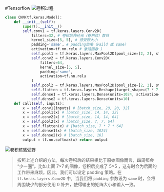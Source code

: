 #Tensorflow
![卷积过程](https://tf.wiki/_images/cnn.png)
```python
class CNN(tf.keras.Model):
    def __init__(self): 
		super().__init__() 
		self.conv1 = tf.keras.layers.Conv2D(
            filters=32, # 卷积层神经元（卷积核）数目 
			kernel_size=[5, 5], # 感受野大小 
			padding='same', # padding策略（vaild 或 same） 
			activation=tf.nn.relu # 激活函数 ) 
			self.pool1 = tf.keras.layers.MaxPool2D(pool_size=[2, 2], strides=2) 
			self.conv2 = tf.keras.layers.Conv2D(
            	filters=64,
            	kernel_size=[5, 5],
            	padding='same',
            	activation=tf.nn.relu
        	) 
			self.pool2 = tf.keras.layers.MaxPool2D(pool_size=[2, 2], strides=2) 
			self.flatten = tf.keras.layers.Reshape(target_shape=(7 * 7 * 64,)) 
			self.dense1 = tf.keras.layers.Dense(units=1024, activation=tf.nn.relu) 
			self.dense2 = tf.keras.layers.Dense(units=10) 
	def call(self, inputs):
        x = self.conv1(inputs) # [batch_size, 28, 28, 32] 
		x = self.pool1(x) # [batch_size, 14, 14, 32] 
		x = self.conv2(x) # [batch_size, 14, 14, 64] 
		x = self.pool2(x) # [batch_size, 7, 7, 64] 
		x = self.flatten(x) # [batch_size, 7 * 7 * 64] 
		x = self.dense1(x) # [batch_size, 1024] 
		x = self.dense2(x) # [batch_size, 10] 
		output = tf.nn.softmax(x) return output
```
![卷积核感受野](https://tf.wiki/_images/conv_procedure.png)

> 按照上述介绍的方法，每次卷积后的结果相比于原始图像而言，四周都会 “少一圈”。比如上面 7×7 的图像，卷积后变成了 5×5 ，这有时会为后面的工作带来麻烦。因此，我们可以设定 padding 策略。在 `tf.keras.layers.Conv2D` 中，当我们将 `padding` 参数设为 `same` 时，会将周围缺少的部分使用 0 补齐，使得输出的矩阵大小和输入一致。